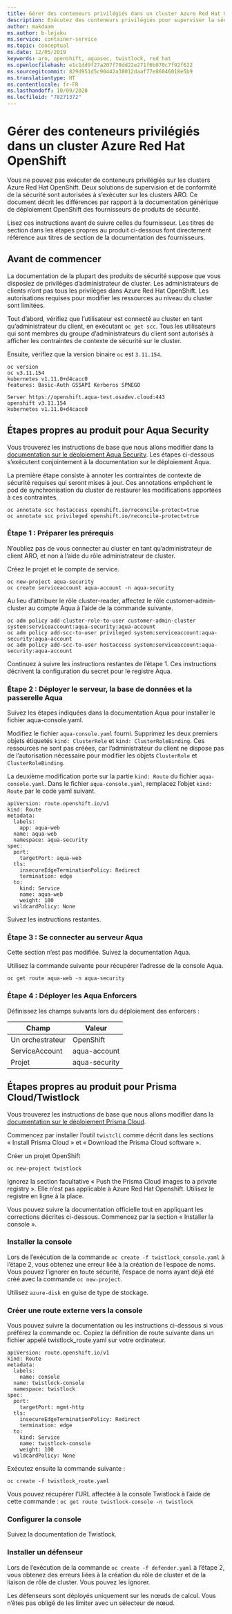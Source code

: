 ```yaml
---
title: Gérer des conteneurs privilégiés dans un cluster Azure Red Hat OpenShift | Microsoft Docs
description: Exécutez des conteneurs privilégiés pour superviser la sécurité et la conformité.
author: makdaam
ms.author: b-lejaku
ms.service: container-service
ms.topic: conceptual
ms.date: 12/05/2019
keywords: aro, openshift, aquasec, twistlock, red hat
ms.openlocfilehash: e1c1dd9f27a207f78dd22e271f6b070c7f92f622
ms.sourcegitcommit: 829d951d5c90442a38012daaf77e86046018e5b9
ms.translationtype: HT
ms.contentlocale: fr-FR
ms.lasthandoff: 10/09/2020
ms.locfileid: "78271372"
---
```

# <a name="run-privileged-containers-in-an-azure-red-hat-openshift-cluster"></a>Gérer des conteneurs privilégiés dans un cluster Azure Red Hat OpenShift

Vous ne pouvez pas exécuter de conteneurs privilégiés sur les clusters Azure Red Hat OpenShift.
Deux solutions de supervision et de conformité de la sécurité sont autorisées à s’exécuter sur les clusters ARO.
Ce document décrit les différences par rapport à la documentation générique de déploiement OpenShift des fournisseurs de produits de sécurité.


Lisez ces instructions avant de suivre celles du fournisseur.
Les titres de section dans les étapes propres au produit ci-dessous font directement référence aux titres de section de la documentation des fournisseurs.

## <a name="before-you-begin"></a>Avant de commencer

La documentation de la plupart des produits de sécurité suppose que vous disposiez de privilèges d’administrateur de cluster.
Les administrateurs de clients n’ont pas tous les privilèges dans Azure Red Hat OpenShift. Les autorisations requises pour modifier les ressources au niveau du cluster sont limitées.

Tout d’abord, vérifiez que l’utilisateur est connecté au cluster en tant qu’administrateur du client, en exécutant `oc get scc`. Tous les utilisateurs qui sont membres du groupe d’administrateurs du client sont autorisés à afficher les contraintes de contexte de sécurité sur le cluster.

Ensuite, vérifiez que la version binaire `oc` est `3.11.154`.
```
oc version
oc v3.11.154
kubernetes v1.11.0+d4cacc0
features: Basic-Auth GSSAPI Kerberos SPNEGO

Server https://openshift.aqua-test.osadev.cloud:443
openshift v3.11.154
kubernetes v1.11.0+d4cacc0
```

## <a name="product-specific-steps-for-aqua-security"></a>Étapes propres au produit pour Aqua Security
Vous trouverez les instructions de base que nous allons modifier dans la [documentation sur le déploiement Aqua Security](https://docs.aquasec.com/docs/openshift-red-hat). Les étapes ci-dessous s’exécutent conjointement à la documentation sur le déploiement Aqua.

La première étape consiste à annoter les contraintes de contexte de sécurité requises qui seront mises à jour. Ces annotations empêchent le pod de synchronisation du cluster de restaurer les modifications apportées à ces contraintes.

```
oc annotate scc hostaccess openshift.io/reconcile-protect=true
oc annotate scc privileged openshift.io/reconcile-protect=true
```

### <a name="step-1-prepare-prerequisites"></a>Étape 1 : Préparer les prérequis
N’oubliez pas de vous connecter au cluster en tant qu’administrateur de client ARO, et non à l’aide du rôle administrateur de cluster.

Créez le projet et le compte de service.
```
oc new-project aqua-security
oc create serviceaccount aqua-account -n aqua-security
```

Au lieu d’attribuer le rôle cluster-reader, affectez le rôle customer-admin-cluster au compte Aqua à l’aide de la commande suivante.
```
oc adm policy add-cluster-role-to-user customer-admin-cluster system:serviceaccount:aqua-security:aqua-account
oc adm policy add-scc-to-user privileged system:serviceaccount:aqua-security:aqua-account
oc adm policy add-scc-to-user hostaccess system:serviceaccount:aqua-security:aqua-account
```

Continuez à suivre les instructions restantes de l’étape 1.  Ces instructions décrivent la configuration du secret pour le registre Aqua.

### <a name="step-2-deploy-the-aqua-server-database-and-gateway"></a>Étape 2 : Déployer le serveur, la base de données et la passerelle Aqua
Suivez les étapes indiquées dans la documentation Aqua pour installer le fichier aqua-console.yaml.

Modifiez le fichier `aqua-console.yaml` fourni.  Supprimez les deux premiers objets étiquetés `kind: ClusterRole` et `kind: ClusterRoleBinding`.  Ces ressources ne sont pas créées, car l’administrateur du client ne dispose pas de l’autorisation nécessaire pour modifier les objets `ClusterRole` et `ClusterRoleBinding`.

La deuxième modification porte sur la partie `kind: Route` du fichier `aqua-console.yaml`. Dans le fichier `aqua-console.yaml`, remplacez l’objet `kind: Route` par le code yaml suivant.
```
apiVersion: route.openshift.io/v1
kind: Route
metadata:
  labels:
    app: aqua-web
  name: aqua-web
  namespace: aqua-security
spec:
  port:
    targetPort: aqua-web
  tls:
    insecureEdgeTerminationPolicy: Redirect
    termination: edge
  to:
    kind: Service
    name: aqua-web
    weight: 100
  wildcardPolicy: None
```

Suivez les instructions restantes.

### <a name="step-3-login-to-the-aqua-server"></a>Étape 3 : Se connecter au serveur Aqua
Cette section n’est pas modifiée.  Suivez la documentation Aqua.

Utilisez la commande suivante pour récupérer l’adresse de la console Aqua.
```
oc get route aqua-web -n aqua-security
```

### <a name="step-4-deploy-aqua-enforcers"></a>Étape 4 : Déployer les Aqua Enforcers
Définissez les champs suivants lors du déploiement des enforcers :

| Champ          | Valeur         |
| -------------- | ------------- |
| Un orchestrateur   | OpenShift     |
| ServiceAccount | aqua-account  |
| Projet        | aqua-security |

## <a name="product-specific-steps-for-prisma-cloud--twistlock"></a>Étapes propres au produit pour Prisma Cloud/Twistlock

Vous trouverez les instructions de base que nous allons modifier dans la [documentation sur le déploiement Prisma Cloud](https://docs.paloaltonetworks.com/prisma/prisma-cloud/19-11/prisma-cloud-compute-edition-admin/install/install_openshift.html).

Commencez par installer l’outil `twistcli` comme décrit dans les sections « Install Prisma Cloud » et « Download the Prisma Cloud software ».

Créer un projet OpenShift
```
oc new-project twistlock
```

Ignorez la section facultative « Push the Prisma Cloud images to a private registry ». Elle n’est pas applicable à Azure Red Hat Openshift. Utilisez le registre en ligne à la place.

Vous pouvez suivre la documentation officielle tout en appliquant les corrections décrites ci-dessous.
Commencez par la section « Installer la console ».

### <a name="install-console"></a>Installer la console

Lors de l’exécution de la commande `oc create -f twistlock_console.yaml` à l’étape 2, vous obtenez une erreur liée à la création de l’espace de noms.
Vous pouvez l’ignorer en toute sécurité, l’espace de noms ayant déjà été créé avec la commande `oc new-project`.

Utilisez `azure-disk` en guise de type de stockage.

### <a name="create-an-external-route-to-console"></a>Créer une route externe vers la console

Vous pouvez suivre la documentation ou les instructions ci-dessous si vous préférez la commande oc.
Copiez la définition de route suivante dans un fichier appelé twistlock_route.yaml sur votre ordinateur.
```
apiVersion: route.openshift.io/v1
kind: Route
metadata:
  labels:
    name: console
  name: twistlock-console
  namespace: twistlock
spec:
  port:
    targetPort: mgmt-http
  tls:
    insecureEdgeTerminationPolicy: Redirect
    termination: edge
  to:
    kind: Service
    name: twistlock-console
    weight: 100
  wildcardPolicy: None
```
Exécutez ensuite la commande suivante :
```
oc create -f twistlock_route.yaml
```

Vous pouvez récupérer l’URL affectée à la console Twistlock à l’aide de cette commande : `oc get route twistlock-console -n twistlock`

### <a name="configure-console"></a>Configurer la console

Suivez la documentation de Twistlock.

### <a name="install-defender"></a>Installer un défenseur

Lors de l’exécution de la commande `oc create -f defender.yaml` à l’étape 2, vous obtenez des erreurs liées à la création du rôle de cluster et de la liaison de rôle de cluster.
Vous pouvez les ignorer.

Les défenseurs sont déployés uniquement sur les nœuds de calcul. Vous n’êtes pas obligé de les limiter avec un sélecteur de nœud.
